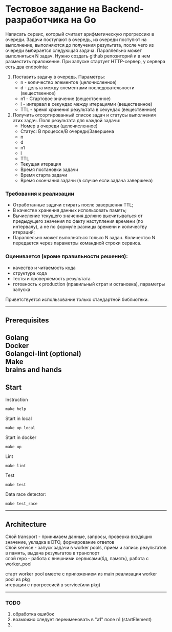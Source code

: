 # Тестовое задание на Backend-разработчика на Go
Написать сервис, который считает арифметическую прогрессию в очереди.
Задачи поступают в очередь, из очереди поступют на выполнение, выполняются
до получения результата, после чего из очереди выбирается следующая задача.
Параллельно может выполняться N задач.
Нужно создать github репозиторий и в нем разместить приложение. При запуске
стартует HTTP-сервер, у сервера есть два endpointa:
1. Поставить задачу в очередь. Параметры:
    * n - количество элементов (целочисленное)
    * d - дельта между элементами последовательности (вещественное)
    * n1 - Стартовое значение (вещественное)
    * I - интервал в секундах между итерациями (вещественное)
    * TTL - время хранения результата в секундах (вещественное)
2. Получить отсортированный список задач и статусы выполнения этих задач. Поля результата для каждой задачи:
    * Номер в очереди (целочисленное)
    * Статус: В процессе/В очереди/Завершена 
    * n 
    * d 
    * n1 
    * I 
    * TTL 
    * Текущая итерация 
    * Время постановки задачи 
    * Время старта задачи 
    * Время окончания задачи (в случае если задача завершена)
### Требования к реализации
* Отработанные задачи стирать после завершения TTL;
* В качестве хранения данных использовать память;
* Вычисление текущего значения должно высчитываться от предыдущего
значения по факту наступления времени (по интервалу), а не по формуле
разницы времени и количеству итераций;
* Параллельно может выполняться только N задач. Количество N передается
через параметры командной строки сервиса.
### Оценивается (кроме правильности решения):
- качество и читаемость кода
- структура кода
- тесты и проверяемость результата
- готовность к production (правильный страт и остановка), параметры запуска   

Приветствуется использование только стандартной библиотеки.

---
## Prerequisites
Golang  
Docker  
Golangci-lint (optional)  
Make  
brains and hands
---
## Start
Instruction
```shell
make help
```
Start in local
```shell
make up_local
```
Start in docker
```shell
make up
```
Lint
```shell
make lint
```
Test
```shell
make test
```
Data race detector:
```shell
make test_race
```
---
## Architecture

Слой transport - принимаем данные, запросы, проверка входящих значение, укладка в DTO, формирование ответов   
Слой service - запуск задачи в worker pools, прием и запись результатов в память, выдача результатов в транспорт  
слой repo - работа с внешними сервисами(бд, память), работа с worker_pool  

старт worker pool вместе с приложением из main
реализация worker pool из pkg  
итерации с прогрессией в service(или pkg)

---
### TODO
1. обработка ошибок
2. возможно следует переименовать в "а1" поле n1 (startElement)
3. 

